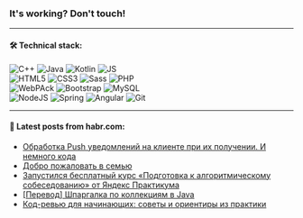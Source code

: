 ### It's working? Don't touch!

---

#### 🛠️ Technical stack:

![C++](https://img.shields.io/badge/C++-informational?logo=c%2B%2B&style=flat&logoColor=white&color=9C033A)
![Java](https://img.shields.io/badge/Java-informational?logo=java&style=flat&logoColor=white&color=007396)
![Kotlin](https://img.shields.io/badge/Kotlin-informational?logo=Kotlin&style=flat&logoColor=white&color=0095D5)
![JS](https://img.shields.io/badge/JS-informational?logo=javaScript&style=flat&logoColor=black&color=F7Df1E) <br>
![HTML5](https://img.shields.io/badge/HTML5-informational?logo=html5&style=flat&logoColor=white&color=E34F26)
![CSS3](https://img.shields.io/badge/CSS3-informational?logo=css3&style=flat&logoColor=white&color=157286)
![Sass](https://img.shields.io/badge/Saas-informational?logo=sass&style=flat&logoColor=white&color=hotpink)
![PHP](https://img.shields.io/badge/PHP-informational?logo=php&style=flat&logoColor=white&color=777BB4) <br>
![WebPAck](https://img.shields.io/badge/WebPack-informational?logo=webPack&style=flat&logoColor=white&color=FF6F00)
![Bootstrap](https://img.shields.io/badge/Bootstrap-informational?logo=Bootstrap&style=flat&logoColor=white&color=7952B3)
![MySQL](https://img.shields.io/badge/MySQL-informational?logo=MySQL&style=flat&logoColor=white&color=00f) <br>
![NodeJS](https://img.shields.io/badge/NodeJS-informational?logo=node.js&style=flat&logoColor=white&color=43853D)
![Spring](https://img.shields.io/badge/Spring-informational?logo=Spring&style=flat&logoColor=white&color=0A9EDC)
![Angular](https://img.shields.io/badge/Vue-informational?logo=vue.js&style=flat&logoColor=white&color=red)
![Git](https://img.shields.io/badge/Git-informational?logo=git&style=flat&logoColor=white&color=darkorange)

___

#### 💬 Latest posts from habr.com:

<!-- BLOG-POST-LIST:START -->
- [Обработка Push уведомлений на клиенте при их получении. И немного кода](https://habr.com/ru/post/660997/?utm_source=habrahabr&utm_medium=rss&utm_campaign=660997)
- [Добро пожаловать в семью](https://habr.com/ru/post/660987/?utm_source=habrahabr&utm_medium=rss&utm_campaign=660987)
- [Запустился бесплатный курс «Подготовка к алгоритмическому собеседованию» от Яндекс Практикума](https://habr.com/ru/post/660973/?utm_source=habrahabr&utm_medium=rss&utm_campaign=660973)
- [[Перевод] Шпаргалка по коллекциям в Java](https://habr.com/ru/post/660959/?utm_source=habrahabr&utm_medium=rss&utm_campaign=660959)
- [Код-ревью для начинающих: советы и ориентиры из практики](https://habr.com/ru/post/660947/?utm_source=habrahabr&utm_medium=rss&utm_campaign=660947)
<!-- BLOG-POST-LIST:END -->
